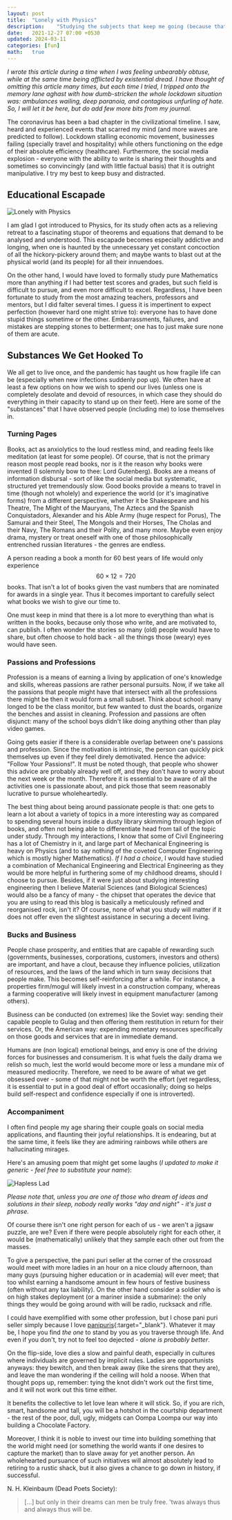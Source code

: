 ```yaml
---
layout: post
title:  "Lonely with Physics"
description:    "Studying the subjects that keep me going (because that's all I can do at the moment) and other such substances."
date:   2021-12-27 07:00 +0530
updated: 2024-03-11
categories: [fun]
math:   true
---
```


*I wrote this article during a time when I was feeling unbearably obtuse, while at the same time being afflicted by existential dread. I have thought of omitting this article many times, but each time I tried, I tripped onto the memory lane aghast with how dumb-stricken the whole lockdown situation was: ambulances wailing, deep paranoia, and contagious unfurling of hate. So, I will let it be here, but do add few more bits from my journal.*

The coronavirus has been a bad chapter in the civilizational timeline. I saw, heard and experienced events that scarred my mind (and more waves are predicted to follow). Lockdown stalling economic movement, businesses failing (specially travel and hospitality) while others functioning on the edge of their absolute efficiency (healthcare). Furthermore, the social media explosion - everyone with the ability to write is sharing their thoughts and sometimes so convincingly (and with little factual basis) that it is outright manipulative. I try my best to keep busy and distracted.

## Educational Escapade

![Lonely with Physics](/assets/img/posts/lwp.svg)  

I am glad I got introduced to Physics, for its study often acts as a relieving retreat to a fascinating stupor of theorems and equations that demand to be analysed and understood. This escapade becomes especially addictive and longing, when one is haunted by the unnecessary yet constant concoction of all the hickory-pickery around them; and maybe wants to blast out at the physical world (and its people) for all their innuendoes.

On the other hand, I would have loved to formally study pure Mathematics more than anything if I had better test scores and grades, but such field is difficult to pursue, and even more difficult to excel. Regardless, I have been fortunate to study from the most amazing teachers, professors and mentors, but I did falter several times. I guess it is impertinent to expect perfection (however hard one might strive to): everyone has to have done stupid things sometime or the other. Embarrassments, failures, and mistakes are stepping stones to betterment; one has to just make sure none of them are acute.

## Substances We Get Hooked To

We all get to live once, and the pandemic has taught us how fragile life can be (especially when new infections suddenly pop up). We often have at least a few options on how we wish to spend our lives (unless one is completely desolate and devoid of resources, in which case they should do everything in their capacity to stand up on their feet). Here are some of the "substances" that I have observed people (including me) to lose themselves in.

### Turning Pages

Books, act as anxiolytics to the loud restless mind, and reading feels like meditation (at least for some people). Of course, that is not the primary reason most people read books, nor is it the reason why books were invented (I solemnly bow to thee: Lord Gutenberg). Books are a means of information disbursal - sort of like the social media but systematic, structured yet tremendously slow. Good books provide a means to travel in time (though not wholely) and experience the world (or it's imaginative forms) from a different perspective, whether it be Shakespeare and his Theatre, The Might of the Mauryans, The Aztecs and the Spanish Conquistadors, Alexander and his Able Army (huge respect for Porus), The Samurai and their Steel, The Mongols and their Horses, The Cholas and their Navy, The Romans and their Polity, and many more. Maybe even enjoy drama, mystery or treat oneself with one of those philosophically entrenched russian literatures - the genres are endless.

A person reading a book a month for 60 best years of life would only experience $$60 \times 12 = 720$$ books. That isn't a lot of books given the vast numbers that are nominated for awards in a single year. Thus it becomes important to carefully select what books we wish to give our time to.

One must keep in mind that there is a lot more to everything than what is written in the books, because only those who write, and are motivated to, can publish. I often wonder the stories so many (old) people would have to share, but often choose to hold back - all the things those (weary) eyes would have seen.  

### Passions and Professions

Profession is a means of earning a living by application of one's knowledge and skills, whereas passions are rather personal pursuits. Now, if we take all the passions that people might have that intersect with all the professions there might be then it would form a small subset. Think about school: many longed to be the class monitor, but few wanted to dust the boards, organize the benches and assist in cleaning. Profession and passions are often disjunct: many of the school boys didn't like doing anything other than play video games.

Going gets easier if there is a considerable overlap between one's passions and profession. Since the motivation is intrinsic, the person can quickly pick themselves up even if they feel direly demotivated. Hence the advice: "Follow Your Passions!". It must be noted though, that people who shower this advice are probably already well off, and they don't have to worry about the next week or the month. Therefore it is essential to be aware of all the activities one is passionate about, and pick those that seem reasonably lucrative to pursue wholeheartedly.

The best thing about being around passionate people is that: one gets to learn a lot about a variety of topics in a more interesting way as compared to spending several hours inside a dusty library skimming through legion of books, and often not being able to differentiate head from tail of the topic under study. Through my interactions, I know that some of Civil Engineering has a lot of Chemistry in it, and large part of Mechanical Engineering is heavy on Physics (and to say nothing of the coveted Computer Engineering which is mostly higher Mathematics). *If I had a choice*, I would have studied a combination of Mechanical Engineering and Electrical Engineering as they would be more helpful in furthering some of my childhood dreams, should I choose to pursue. Besides, if it were just about studying interesting engineering then I believe Material Sciences (and Biological Sciences) would also be a fancy of many - the chipset that operates the device that you are using to read this blog is basically a meticulously refined and reorganised rock, isn't it? Of course, none of what you study will matter if it does not offer even the slightest assistance in securing a decent living.

### Bucks and Business

People chase prosperity, and entities that are capable of rewarding such (governments, businesses, corporations, customers, investors and others) are important, and have a clout, because they influence policies, utilization of resources, and the laws of the land which in turn sway decisions that people make. This becomes self-reinforcing after a while. For instance, a properties firm/mogul will likely invest in a construction company, whereas a farming cooperative will likely invest in equipment manufacturer (among others).

Business can be conducted (on extremes) like the Soviet way: sending their capable people to Gulag and then offering them restitution in return for their services. Or, the American way: expending monetary resources specifically on those goods and services that are in immediate demand.

Humans are (non logical) emotional beings, and envy is one of the driving forces for businesses and consumerism. It is what fuels the daily drama we relish so much, lest the world would become more or less a mundane mix of measured mediocrity. Therefore, we need to be aware of what we get obsessed over - some of that might not be worth the effort (yet regardless, it is essential to put in a good deal of effort occasionally; doing so helps build self-respect and confidence especially if one is introverted).

### Accompaniment

I often find people my age sharing their couple goals on social media applications, and flaunting their joyful relationships. It is endearing, but at the same time, it feels like they are admiring rainbows while others are hallucinating mirages.

Here's an amusing poem that might get some laughs (*I updated to make it generic - feel free to substitute your name*):

![Hapless Lad](/assets/img/posts/hl.svg)  

*Please note that, unless you are one of those who dream of ideas and solutions in their sleep, nobody really works "day and night" - it's just a phrase.*

Of course there isn't one right person for each of us - we aren't a jigsaw puzzle, are we? Even if there were people absolutely right for each other, it would be (mathematically) unlikely that they sample each other out from the masses.

To give a perspective, the pani puri seller at the corner of the crossroad would meet with more ladies in an hour on a nice cloudy afternoon, than many guys (pursuing higher education or in academia) will ever meet; that too whilst earning a handsome amount in few hours of festive business (often without any tax liability). On the other hand consider a soldier who is on high stakes deployment (or a mariner inside a submarine): the only things they would be going around with will be radio, rucksack and rifle.

I could have exemplified with some other profession, but I chose pani puri seller simply because I love [panipuris](https://en.wikipedia.org/wiki/Panipuri){:target="_blank"}. Whatever it may be, I hope you find *the one* to stand by you as you traverse through life. And even if you don't, try not to feel too dejected - *alone is probably better*.

On the flip-side, love dies a slow and painful death, especially in cultures where individuals are governed by implicit rules. Ladies are opportunists anyways: they bewitch, and then break away (like the sirens that they are), and leave the man wondering if the ceiling will hold a noose. When that thought pops up, remember: tying the knot didn't work out the first time, and it will not work out this time either.

It benefits the collective to let love lean where it will stick. So, if you are rich, smart, handsome and tall, you will be a hotshot in the courtship department - the rest of the poor, dull, ugly, midgets can Oompa Loompa our way into building a Chocolate Factory.

Moreover, I think it is noble to invest our time into building something that the world might need (or something the world wants if one desires to capture the market) than to slave away for yet another person. An wholehearted pursuance of such initiatives will almost absolutely lead to retiring to a rustic shack, but it also gives a chance to go down in history, if successful.

N. H. Kleinbaum (Dead Poets Society):

> [...] but only in their dreams can men be truly free. 'twas always thus and always thus will be.
